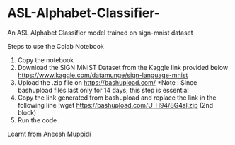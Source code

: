 # ASL-Alphabet-Classifier-
An ASL Alphabet Classifier model trained on sign-mnist dataset

Steps to use the Colab Notebook
1. Copy the notebook
2. Download the SIGN MNIST Dataset from the Kaggle link provided below
    https://www.kaggle.com/datamunge/sign-language-mnist
3. Upload the .zip file on https://bashupload.com/
    *Note : Since bashupload files last only for 14 days, this step is essential
4. Copy the link generated from bashupload and replace the link in the following line 
    !wget https://bashupload.com/U_H94/8G4sl.zip (2nd block)
5. Run the code

Learnt from Aneesh Muppidi
